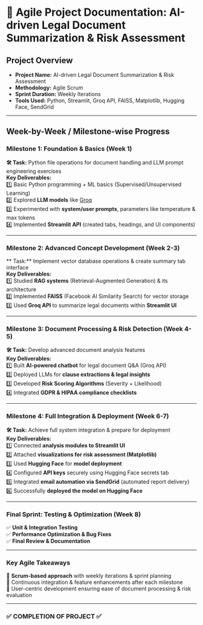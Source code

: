 # 📜 Agile Project Documentation: AI-driven Legal Document Summarization & Risk Assessment

##  Project Overview
- **Project Name:** AI-driven Legal Document Summarization & Risk Assessment  
- **Methodology:** Agile Scrum  
- **Sprint Duration:** Weekly Iterations  
- **Tools Used:** Python, Streamlit, Groq API, FAISS, Matplotlib, Hugging Face, SendGrid  

---

##  Week-by-Week / Milestone-wise Progress  

###  Milestone 1: Foundation & Basics (Week 1)  
**🛠 Task:** Python file operations for document handling and LLM prompt engineering exercises  
 **Key Deliverables:**  
1️⃣ Basic Python programming + ML basics (Supervised/Unsupervised Learning)  
2️⃣ Explored **LLM models** like [Groq](https://console.groq.com/playground)  
3️⃣ Experimented with **system/user prompts**, parameters like temperature & max tokens  
4️⃣ Implemented **Streamlit API** (created tabs, headings, and UI components)  

---

###  Milestone 2: Advanced Concept Development (Week 2-3)  
**  Task:** Implement vector database operations & create summary tab interface  
 **Key Deliverables:**  
1️⃣ Studied **RAG systems** (Retrieval-Augmented Generation) & its architecture  
2️⃣ Implemented **FAISS** (Facebook AI Similarity Search) for vector storage  
3️⃣ Used **Groq API** to summarize legal documents within **Streamlit UI**  

---

###  Milestone 3: Document Processing & Risk Detection (Week 4-5)  
**🛠 Task:** Develop advanced document analysis features  
 **Key Deliverables:**  
1️⃣ Built **AI-powered chatbot** for legal document Q&A (Groq API)  
2️⃣ Deployed LLMs for **clause extractions & legal insights**  
3️⃣ Developed **Risk Scoring Algorithms** (Severity + Likelihood)  
4️⃣ Integrated **GDPR & HIPAA compliance checklists**  

---

###  Milestone 4: Full Integration & Deployment (Week 6-7)  
**🛠 Task:** Achieve full system integration & prepare for deployment  
 **Key Deliverables:**  
1️⃣ Connected **analysis modules to Streamlit UI**  
2️⃣ Attached **visualizations for risk assessment (Matplotlib)**  
3️⃣ Used **Hugging Face** for **model deployment**  
4️⃣ Configured **API keys** securely using Hugging Face secrets tab  
5️⃣ Integrated **email automation via SendGrid** (automated report delivery)  
6️⃣ Successfully **deployed the model on Hugging Face**  

---

###  Final Sprint: Testing & Optimization (Week 8)  
✅ **Unit & Integration Testing**  
✅ **Performance Optimization & Bug Fixes**  
✅ **Final Review & Documentation**  

---

###  Key Agile Takeaways  
🔹 **Scrum-based approach** with weekly iterations & sprint planning  
🔹 Continuous integration & feature enhancements after each milestone  
🔹 User-centric development ensuring ease of document processing & risk evaluation  

---

### ✅ **COMPLETION OF PROJECT** ✅  
